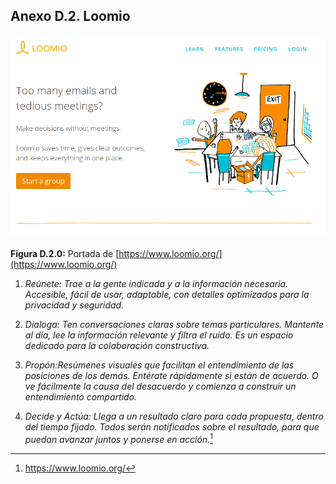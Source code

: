 ## Anexo D.2. Loomio 

### ![image alt text](image_0.png)

**Figura D.2.0:** Portada de [https://www.loomio.org/](https://www.loomio.org/) 

1. *Reúnete: Trae a la gente indicada y a la información necesaria. Accesible, fácil de usar, adaptable, con detalles optimizados para la privacidad y seguridad.*

2. *Dialoga: Ten conversaciones claras sobre temas particulares. Mantente al día, lee la información relevante y filtra el ruido. Es un espacio dedicado para la colaboración constructiva.*

3. *Propón:Resúmenes visuales que facilitan el entendimiento de las posiciones de los demás. Entérate rápidamente si están de acuerdo. O ve fácilmente la causa del desacuerdo y comienza a construir un entendimiento compartido.*

4. *Decide y Actúa: Llega a un resultado claro para cada propuesta, dentro del tiempo fijado. Todos serán notificados sobre el resultado, para que puedan avanzar juntos y ponerse en acción.*[^1]

[^1]: https://www.loomio.org/



